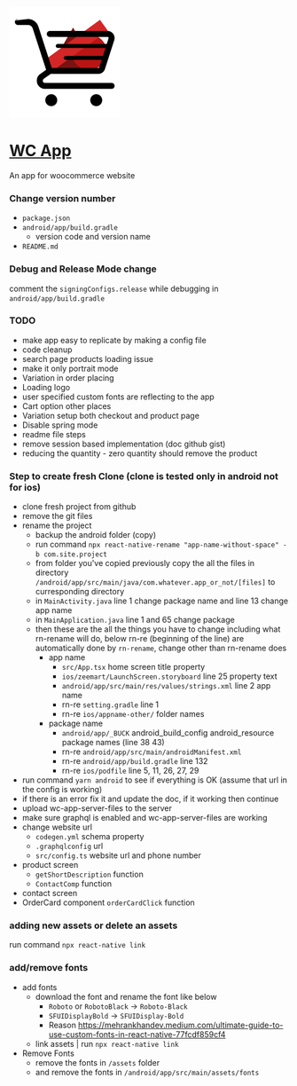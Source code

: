 ![alt text](logo.png)

# [WC App](https://marketingpro.lk)
An app for woocommerce website

### Change version number
- `package.json`
- `android/app/build.gradle`
    - version code and version name
- `README.md`

### Debug and Release Mode change
comment the `signingConfigs.release` while debugging in `android/app/build.gradle`

### TODO
- make app easy to replicate by making a config file
- code cleanup
- search page products loading issue
- make it only portrait mode
- Variation in order placing
- Loading logo
- user specified custom fonts are reflecting to the app
- Cart option other places
- Variation setup both checkout and product page
- Disable spring mode
- readme file steps
- remove session based implementation (doc github gist)
- reducing the quantity - zero quantity should remove the product


### Step to create fresh Clone (clone is tested only in android not for ios)
- clone fresh project from github
- remove the git files
- rename the project
  - backup the android folder (copy)
  - run command `npx react-native-rename "app-name-without-space" -b com.site.project`
  - from folder you've copied previously copy the all the files in directory `/android/app/src/main/java/com.whatever.app_or_not/[files]` to curresponding directory
  - in `MainActivity.java` line 1 change package name and line 13 change app name
  - in `MainApplication.java` line 1 and 65 change package 
  - then these are the all the things you have to change including what rn-rename will do, below rn-re (beginning of the line) are automatically done by `rn-rename`, change other than rn-rename does
    - app name
      - `src/App.tsx` home screen title property
      - `ios/zeemart/LaunchScreen.storyboard` line 25 property text
      - `android/app/src/main/res/values/strings.xml` line 2 app name
      - rn-re `setting.gradle` line 1
      - rn-re `ios/appname-other/` folder names
    - package name
      - `android/app/_BUCK` android_build_config android_resource package names (line 38 43)
      - rn-re `android/app/src/main/androidManifest.xml`
      - rn-re `android/app/build.gradle` line 132
      - rn-re `ios/podfile` line 5, 11, 26, 27, 29
- run command `yarn android` to see if everything is OK (assume that url in the config is working)
- if there is an error fix it and update the doc, if it working then continue
- upload wc-app-server-files to the server
- make sure graphql is enabled and wc-app-server-files are working
- change website url
  - `codegen.yml` schema property
  - `.graphqlconfig` url
  - `src/config.ts` website url and phone number
- product screen
  - `getShortDescription` function
  - `ContactComp` function
- contact screen
- OrderCard component `orderCardClick` function

### adding new assets or delete an assets
run command  `npx react-native link`

### add/remove fonts
- add fonts
  - download the font and rename the font like below
    - `Roboto` or `RobotoBlack` -> `Roboto-Black`
    - `SFUIDisplayBold` -> `SFUIDisplay-Bold`
    - Reason https://mehrankhandev.medium.com/ultimate-guide-to-use-custom-fonts-in-react-native-77fcdf859cf4
  - link assets | run `npx react-native link`
- Remove Fonts
  - remove the fonts in `/assets` folder
  - and remove the fonts in `/android/app/src/main/assets/fonts`

